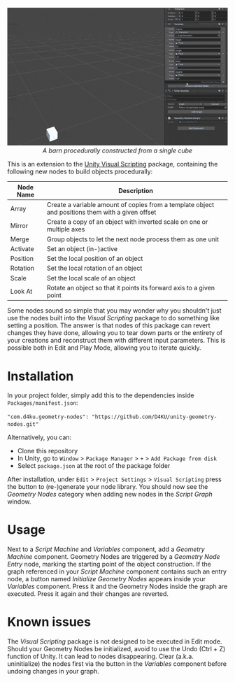 <div align="center">

![](https://github.com/D4KU/unity-geometry-nodes/blob/main/Media%7E/Barn.gif)
<br/>
*A barn procedurally constructed from a single cube*

</div>

This is an extension to the [Unity Visual Scripting](https://unity.com/features/unity-visual-scripting)
package, containing the following new nodes to build objects procedurally:

| Node Name | Description |
| --------- | ----------- |
| Array     | Create a variable amount of copies from a template object and positions them with a given offset |
| Mirror    | Create a copy of an object with inverted scale on one or multiple axes |
| Merge     | Group objects to let the next node process them as one unit |
| Activate  | Set an object (in-)active |
| Position  | Set the local position of an object |
| Rotation  | Set the local rotation of an object |
| Scale     | Set the local scale of an object |
| Look At   | Rotate an object so that it points its forward axis to a given point |

Some nodes sound so simple that you may wonder why you shouldn't just use the
nodes built into the *Visual Scripting* package to do something like setting a
position. The answer is that nodes of this package can revert changes they
have done, allowing you to tear down parts or the entirety of your creations
and reconstruct them with different input parameters. This is possible both in
Edit and Play Mode, allowing you to iterate quickly.


# Installation

In your project folder, simply add this to the dependencies inside `Packages/manifest.json`:

`"com.d4ku.geometry-nodes": "https://github.com/D4KU/unity-geometry-nodes.git"`

Alternatively, you can:
* Clone this repository
* In Unity, go to `Window` > `Package Manager` > `+` > `Add Package from disk`
* Select `package.json` at the root of the package folder

After installation, under `Edit` > `Project Settings` > `Visual Scripting`
press the button to (re-)generate your node library. You should now see the
*Geometry Nodes* category when adding new nodes in the *Script Graph* window.

# Usage

Next to a *Script Machine* and *Variables* component, add a *Geometry Machine*
component. Geometry Nodes are triggered by a *Geometry Node Entry* node,
marking the starting point of the object construction. If the graph referenced
in your *Script Machine* component contains such an entry node, a button named
*Initialize Geometry Nodes* appears inside your *Variables* component. Press
it and the Geometry Nodes inside the graph are executed. Press it again and
their changes are reverted.

# Known issues

The *Visual Scripting* package is not designed to be executed in Edit mode.
Should your Geometry Nodes be initialized, avoid to use the Undo (Ctrl + Z)
function of Unity. It can lead to nodes disappearing. Clear (a.k.a.
uninitialize) the nodes first via the button in the *Variables* component
before undoing changes in your graph.
